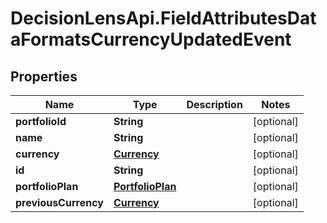 # DecisionLensApi.FieldAttributesDataFormatsCurrencyUpdatedEvent

## Properties
Name | Type | Description | Notes
------------ | ------------- | ------------- | -------------
**portfolioId** | **String** |  | [optional] 
**name** | **String** |  | [optional] 
**currency** | [**Currency**](Currency.md) |  | [optional] 
**id** | **String** |  | [optional] 
**portfolioPlan** | [**PortfolioPlan**](PortfolioPlan.md) |  | [optional] 
**previousCurrency** | [**Currency**](Currency.md) |  | [optional] 


